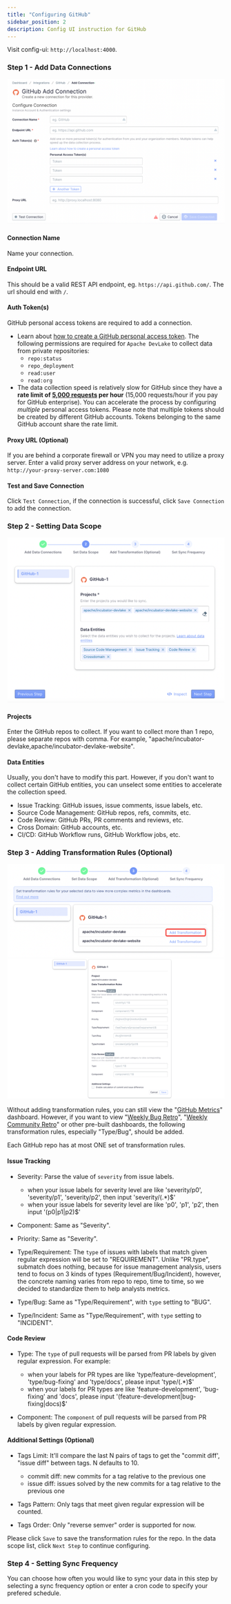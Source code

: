 ```yaml
---
title: "Configuring GitHub"
sidebar_position: 2
description: Config UI instruction for GitHub
---
```


Visit config-ui: `http://localhost:4000`.
### Step 1 - Add Data Connections
![github-add-data-connections](/img/ConfigUI/github-add-data-connections.png)

#### Connection Name
Name your connection.

#### Endpoint URL
This should be a valid REST API endpoint, eg. `https://api.github.com/`. The url should end with `/`.

#### Auth Token(s)
GitHub personal access tokens are required to add a connection.
- Learn about [how to create a GitHub personal access token](https://docs.github.com/en/authentication/keeping-your-account-and-data-secure/creating-a-personal-access-token). The following permissions are required for `Apache DevLake` to collect data from private repositories:
  - `repo:status`
  - `repo_deployment`
  - `read:user`
  - `read:org`
- The data collection speed is relatively slow for GitHub since they have a **rate limit of [5,000 requests](https://docs.github.com/en/rest/overview/resources-in-the-rest-api#rate-limiting) per hour** (15,000 requests/hour if you pay for GitHub enterprise). You can accelerate the process by configuring _multiple_ personal access tokens. Please note that multiple tokens should be created by different GitHub accounts. Tokens belonging to the same GitHub account share the rate limit.

#### Proxy URL (Optional)
If you are behind a corporate firewall or VPN you may need to utilize a proxy server. Enter a valid proxy server address on your network, e.g. `http://your-proxy-server.com:1080`

#### Test and Save Connection
Click `Test Connection`, if the connection is successful, click `Save Connection` to add the connection.


### Step 2 - Setting Data Scope
![github-set-data-scope](/img/ConfigUI/github-set-data-scope.png)

#### Projects
Enter the GitHub repos to collect. If you want to collect more than 1 repo, please separate repos with comma. For example, "apache/incubator-devlake,apache/incubator-devlake-website".

#### Data Entities
Usually, you don't have to modify this part. However, if you don't want to collect certain GitHub entities, you can unselect some entities to accelerate the collection speed.
- Issue Tracking: GitHub issues, issue comments, issue labels, etc.
- Source Code Management: GitHub repos, refs, commits, etc.
- Code Review: GitHub PRs, PR comments and reviews, etc.
- Cross Domain: GitHub accounts, etc.
- CI/CD: GitHub Workflow runs, GitHub Workflow jobs, etc.

### Step 3 - Adding Transformation Rules (Optional)
![github-add-transformation-rules-list](/img/ConfigUI/github-add-transformation-rules-list.png)
![github-add-transformation-rules](/img/ConfigUI/github-add-transformation-rules.png)

Without adding transformation rules, you can still view the "[GitHub Metrics](/livedemo/DataSources/GitHub)" dashboard. However, if you want to view "[Weekly Bug Retro](/livedemo/QAEngineers/WeeklyBugRetro)", "[Weekly Community Retro](/livedemo/OSSMaintainers/WeeklyCommunityRetro)" or other pre-built dashboards, the following transformation rules, especially "Type/Bug", should be added.<br/>

Each GitHub repo has at most ONE set of transformation rules.

#### Issue Tracking

- Severity: Parse the value of `severity` from issue labels.
   - when your issue labels for severity level are like 'severity/p0', 'severity/p1', 'severity/p2', then input 'severity/(.*)$'
   - when your issue labels for severity level are like 'p0', 'p1', 'p2', then input '(p0|p1|p2)$'

- Component: Same as "Severity".

- Priority: Same as "Severity".

- Type/Requirement: The `type` of issues with labels that match given regular expression will be set to "REQUIREMENT". Unlike "PR.type", submatch does nothing, because for issue management analysis, users tend to focus on 3 kinds of types (Requirement/Bug/Incident), however, the concrete naming varies from repo to repo, time to time, so we decided to standardize them to help analysts metrics.

- Type/Bug: Same as "Type/Requirement", with `type` setting to "BUG".

- Type/Incident: Same as "Type/Requirement", with `type` setting to "INCIDENT".

#### Code Review

- Type: The `type` of pull requests will be parsed from PR labels by given regular expression. For example:
   - when your labels for PR types are like 'type/feature-development', 'type/bug-fixing' and 'type/docs', please input 'type/(.*)$'
   - when your labels for PR types are like 'feature-development', 'bug-fixing' and 'docs', please input '(feature-development|bug-fixing|docs)$'

- Component: The `component` of pull requests will be parsed from PR labels by given regular expression.

#### Additional Settings (Optional)

- Tags Limit: It'll compare the last N pairs of tags to get the "commit diff', "issue diff" between tags. N defaults to 10.
   - commit diff: new commits for a tag relative to the previous one
   - issue diff: issues solved by the new commits for a tag relative to the previous one

- Tags Pattern: Only tags that meet given regular expression will be counted.

- Tags Order: Only "reverse semver" order is supported for now.

Please click `Save` to save the transformation rules for the repo. In the data scope list, click `Next Step` to continue configuring.

### Step 4 - Setting Sync Frequency
You can choose how often you would like to sync your data in this step by selecting a sync frequency option or enter a cron code to specify your prefered schedule.

